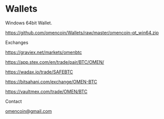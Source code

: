 # Wallets

Windows 64bit Wallet.

https://github.com/omencoin/Wallets/raw/master/omencoin-qt_win64.zip


Exchanges

https://graviex.net/markets/omenbtc

https://app.stex.com/en/trade/pair/BTC/OMEN/

https://wadax.io/trade/SAFEBTC

https://bitsahani.com/exchange/OMEN-BTC

https://vaultmex.com/trade/OMEN/BTC

Contact

omencoin@gmail.com
